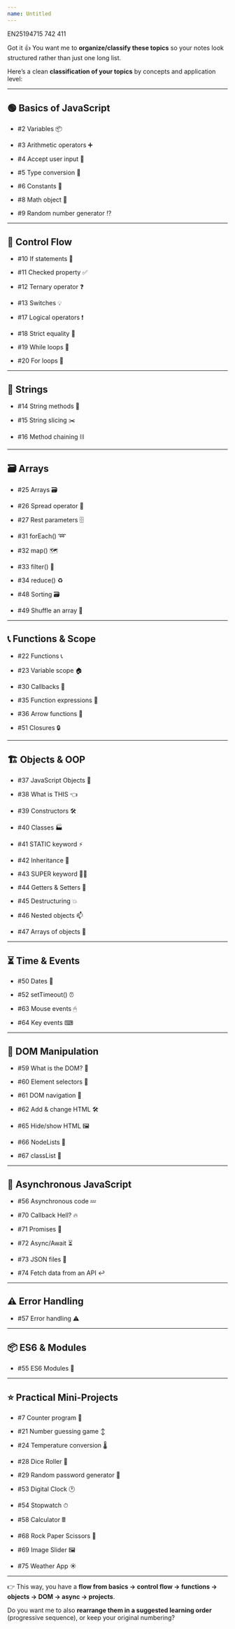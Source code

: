 ```yaml
---
name: Untitled
---
```


EN25194715         742       411

Got it 👍 You want me to **organize/classify these topics** so your notes look structured rather than just one long list.

Here’s a clean **classification of your topics** by concepts and application level:

---

## 🟢 Basics of JavaScript

- #2 Variables 📦
    
- #3 Arithmetic operators ➕
    
- #4 Accept user input 💬
    
- #5 Type conversion 💱
    
- #6 Constants 🚫
    
- #8 Math object 🧮
    
- #9 Random number generator ⁉
    

---

## 🔁 Control Flow

- #10 If statements 🤔
    
- #11 Checked property ✅
    
- #12 Ternary operator ❓
    
- #13 Switches 💡
    
- #17 Logical operators ❗
    
- #18 Strict equality 🟰
    
- #19 While loops 🔁
    
- #20 For loops 🔂
    

---

## 🧵 Strings

- #14 String methods 🧵
    
- #15 String slicing ✂️
    
- #16 Method chaining ⛓
    

---

## 🗃 Arrays

- #25 Arrays 🗃
    
- #26 Spread operator 📖
    
- #27 Rest parameters 🗄
    
- #31 forEach() ➿
    
- #32 map() 🗺
    
- #33 filter() 🚰
    
- #34 reduce() ♻
    
- #48 Sorting 🗃
    
- #49 Shuffle an array 🔀
    

---

## 📞 Functions & Scope

- #22 Functions 📞
    
- #23 Variable scope 🏠
    
- #30 Callbacks 🤙
    
- #35 Function expressions 🐣
    
- #36 Arrow functions 🎯
    
- #51 Closures 🔒
    

---

## 🏗 Objects & OOP

- #37 JavaScript Objects 🧍
    
- #38 What is THIS 👈
    
- #39 Constructors 🛠
    
- #40 Classes 🏭
    
- #41 STATIC keyword ⚡
    
- #42 Inheritance 🐇
    
- #43 SUPER keyword 🦸‍♂️
    
- #44 Getters & Setters 📐
    
- #45 Destructuring 💥
    
- #46 Nested objects 📫
    
- #47 Arrays of objects 🍎
    

---

## ⏳ Time & Events

- #50 Dates 📅
    
- #52 setTimeout() ⏰
    
- #63 Mouse events 🖱
    
- #64 Key events ⌨
    

---

## 🌳 DOM Manipulation

- #59 What is the DOM? 🌳
    
- #60 Element selectors 📑
    
- #61 DOM navigation 🧭
    
- #62 Add & change HTML 🛠️
    
- #65 Hide/show HTML 🖼
    
- #66 NodeLists 📃
    
- #67 classList 🧾
    

---

## 🔗 Asynchronous JavaScript

- #56 Asynchronous code 💤
    
- #70 Callback Hell? 🔥
    
- #71 Promises 🤞
    
- #72 Async/Await ⏳
    
- #73 JSON files 📄
    
- #74 Fetch data from an API ↩️
    

---

## ⚠ Error Handling

- #57 Error handling ⚠
    

---

## 📦 ES6 & Modules

- #55 ES6 Modules 🚢
    

---

## ⭐ Practical Mini-Projects

- #7 Counter program 🔢
    
- #21 Number guessing game ↕
    
- #24 Temperature conversion 🌡️
    
- #28 Dice Roller 🎲
    
- #29 Random password generator 🔑
    
- #53 Digital Clock 🕐
    
- #54 Stopwatch ⏱
    
- #58 Calculator 🖩
    
- #68 Rock Paper Scissors 👊
    
- #69 Image Slider 🖼️
    
- #75 Weather App ☀️
    

---

👉 This way, you have a **flow from basics → control flow → functions → objects → DOM → async → projects**.

Do you want me to also **rearrange them in a suggested learning order** (progressive sequence), or keep your original numbering?